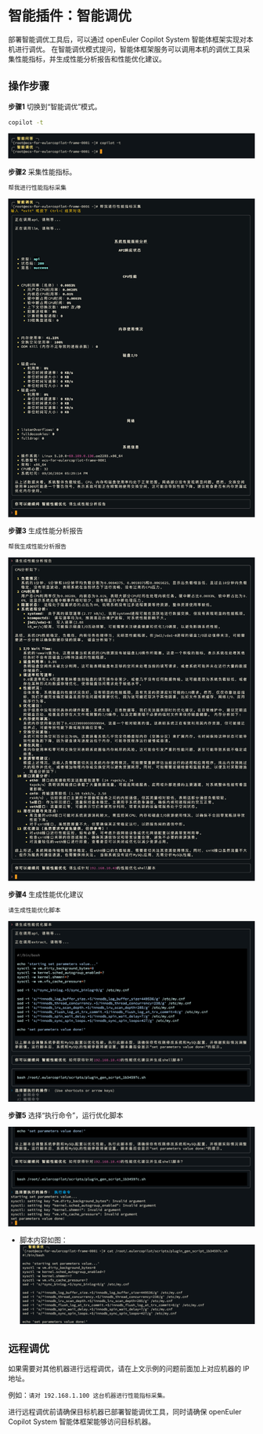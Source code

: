 # 智能插件：智能调优

部署智能调优工具后，可以通过 openEuler Copilot System 智能体框架实现对本机进行调优。
在智能调优模式提问，智能体框架服务可以调用本机的调优工具采集性能指标，并生成性能分析报告和性能优化建议。

## 操作步骤

**步骤1** 切换到“智能调优”模式。

```bash
copilot -t
```

![切换到智能调优模式](./pictures/shell-plugin-tuning-switch-mode.png)

**步骤2** 采集性能指标。

```bash
帮我进行性能指标采集
```

![性能指标采集](./pictures/shell-plugin-tuning-metrics-collect.png)

**步骤3** 生成性能分析报告

```bash
帮我生成性能分析报告
```

![性能分析报告](./pictures/shell-plugin-tuning-report.png)

**步骤4** 生成性能优化建议

```bash
请生成性能优化脚本
```

![性能优化脚本](./pictures/shell-plugin-tuning-script-gen.png)

**步骤5** 选择“执行命令”，运行优化脚本

![执行优化脚本](./pictures/shell-plugin-tuning-script-exec.png)

- 脚本内容如图：
  ![优化脚本内容](./pictures/shell-plugin-tuning-script-view.png)

## 远程调优

如果需要对其他机器进行远程调优，请在上文示例的问题前面加上对应机器的 IP 地址。

例如：`请对 192.168.1.100 这台机器进行性能指标采集。`

进行远程调优前请确保目标机器已部署智能调优工具，同时请确保 openEuler Copilot System 智能体框架能够访问目标机器。
